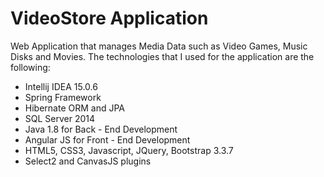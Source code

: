 # VideoStore Application

Web Application that manages Media Data such as Video Games, Music Disks and Movies. 
The technologies that I used for the application are the following: 
- Intellij IDEA 15.0.6
- Spring Framework 
- Hibernate ORM and JPA
- SQL Server 2014 
- Java 1.8 for Back - End Development
- Angular JS for Front - End Development
- HTML5, CSS3, Javascript, JQuery, Bootstrap 3.3.7
- Select2 and CanvasJS plugins
